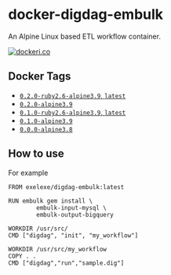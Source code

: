 # docker-digdag-embulk
An Alpine Linux based ETL workflow container.

[![dockeri.co](https://dockeri.co/image/exelexe/digdag-embulk)](https://hub.docker.com/r/exelexe/digdag-embulk)

## Docker Tags
- [`0.2.0-ruby2.6-alpine3.9`, `latest`](https://github.com/exelexe/docker-digdag-embulk/blob/master/0.2.0/ruby2.6-alpine3.9/Dockerfile)
- [`0.2.0-alpine3.9`](https://github.com/exelexe/docker-digdag-embulk/blob/master/0.2.0/alpine3.9/Dockerfile)
- [`0.1.0-ruby2.6-alpine3.9`, `latest`](https://github.com/exelexe/docker-digdag-embulk/blob/master/0.1.0/ruby2.6-alpine3.9/Dockerfile)
- [`0.1.0-alpine3.9`](https://github.com/exelexe/docker-digdag-embulk/blob/master/0.1.0/alpine3.9/Dockerfile)
- [`0.0.0-alpine3.8`](https://github.com/exelexe/docker-digdag-embulk/blob/master/0.0.0/alpine3.8/Dockerfile)


## How to use

For example

```
FROM exelexe/digdag-embulk:latest

RUN embulk gem install \
        embulk-input-mysql \
        embulk-output-bigquery

WORKDIR /usr/src/
CMD ["digdag", "init", "my_workflow"]

WORKDIR /usr/src/my_workflow
COPY . .
CMD ["digdag","run","sample.dig"]
```
